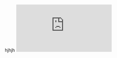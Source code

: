 hjhjh
![Let's use this flow for the login experience](https://img-s-msn-com.akamaized.net/tenant/amp/entityid/AAwhzxJ.img?h=1142&w=728&m=6&q=60&o=f&l=f&x=613&y=242)
